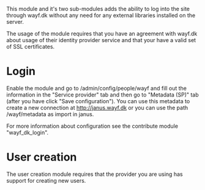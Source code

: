This module and it's two sub-modules adds the ability to log into the site through wayf.dk without any need for any external libraries installed on the server.

The usage of the module requires that you have an agreement with wayf.dk about usage of their identity provider service and that your have a valid set of SSL certificates.

# Login
Enable the module and go to /admin/config/people/wayf and fill out the information in the "Service provider" tab and then go to "Metadata (SP)" tab (after you have click "Save configuration"). You can use this metadata to create a new connection at http://janus.wayf.dk or you can use the path /wayf/metadata as import in janus.

For more information about configuration see the contribute module "wayf_dk_login".

# User creation
The user creation module requires that the provider you are using has support for creating new users. 

